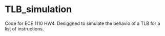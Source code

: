 # TLB_simulation
Code for ECE 1110 HW4. Desiggned to simulate the behavio of a TLB for a list of instructions.
